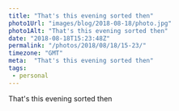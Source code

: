 ```yaml
---
title: "That's this evening sorted then"
photo1Url: "images/blog/2018-08-18/photo.jpg"
photo1Alt: "That's this evening sorted then"
date: "2018-08-18T15:23:48Z"
permalink: "/photos/2018/08/18/15-23/"
timezone: "GMT"
meta:  "That's this evening sorted then"
tags:
 - personal
---
```

That's this evening sorted then
